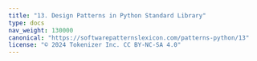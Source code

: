 ```yaml
---
title: "13. Design Patterns in Python Standard Library"
type: docs
nav_weight: 130000
canonical: "https://softwarepatternslexicon.com/patterns-python/13"
license: "© 2024 Tokenizer Inc. CC BY-NC-SA 4.0"
---
```

